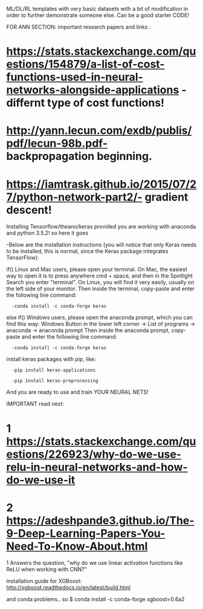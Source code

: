 ML/DL/RL templates with very basic datasets with a bit of modification in order to further demonstrate someone else. Can be a good starter CODE!

FOR ANN SECTION:
important research papers and links : 
  
# https://stats.stackexchange.com/questions/154879/a-list-of-cost-functions-used-in-neural-networks-alongside-applications -       differnt type of cost functions!
# http://yann.lecun.com/exdb/publis/pdf/lecun-98b.pdf-  backpropagation beginning.
# https://iamtrask.github.io/2015/07/27/python-network-part2/- gradient descent!


Installing Tensorflow/theano/keras provided you are working with anaconda and python 3.5.2!
so here it goes

-Below are the installation instructions (you will notice that only Keras needs to be installed, this is normal, since the Keras package integrates TensorFlow):

if()
  Linux and Mac users, please open your terminal.
  On Mac, the easiest way to open it is to press anywhere cmd + space, and then in the Spotlight Search you enter "terminal".
  On Linux, you will find it very easily, usually on the left side of your monitor.
  Then inside the terminal, copy-paste and enter the following line command:

      -conda install -c conda-forge keras
else if()
  Windows users, please open the anaconda prompt, which you can find this way:
  Windows Button in the lower left corner -> List of programs -> anaconda -> anaconda prompt
  Then inside the anaconda prompt, copy-paste and enter the following line command:

      -conda install -c conda-forge keras

install keras packages with pip, like:
      
      -pip install keras-applications
      
      -pip install keras-preprocessing
      
And you are ready to use and train YOUR NEURAL NETS!  

IMPORTANT read next: 
# 1 https://stats.stackexchange.com/questions/226923/why-do-we-use-relu-in-neural-networks-and-how-do-we-use-it
# 2 https://adeshpande3.github.io/The-9-Deep-Learning-Papers-You-Need-To-Know-About.html
1 Answers the question, "why do we use linear activation functions like ReLU when working with CNN?"

installation guide for XGBoost:
 http://xgboost.readthedocs.io/en/latest/build.html
 
 and conda problems..
 so
 $ conda install -c conda-forge xgboost=0.6a2

